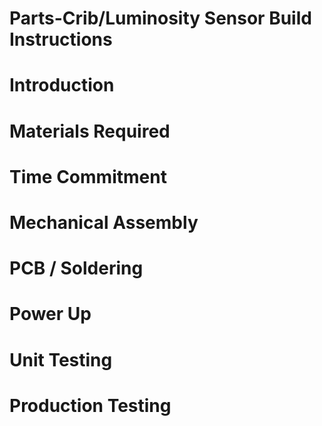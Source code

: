 # Parts-Crib/Luminosity Sensor Build Instructions

# Introduction 

# Materials Required

# Time Commitment

# Mechanical Assembly

# PCB / Soldering

# Power Up

# Unit Testing

# Production Testing
